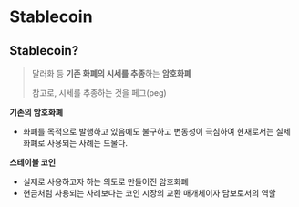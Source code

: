 # Stablecoin

## Stablecoin?

> 달러화 등 **기존 화폐의 시세를 추종**하는 **암호화폐**  
> 
> 참고로, 시세를 추종하는 것을 페그(peg)

**기존의 암호화폐**
- 화폐를 목적으로 발행하고 있음에도 불구하고 변동성이 극심하여 현재로서는 실제 화폐로 사용되는 사례는 드물다.

**스테이블 코인**
- 실제로 사용하고자 하는 의도로 만들어진 암호화폐
- 현금처럼 사용되는 사례보다는 코인 시장의 교환 매개체이자 담보로서의 역할



